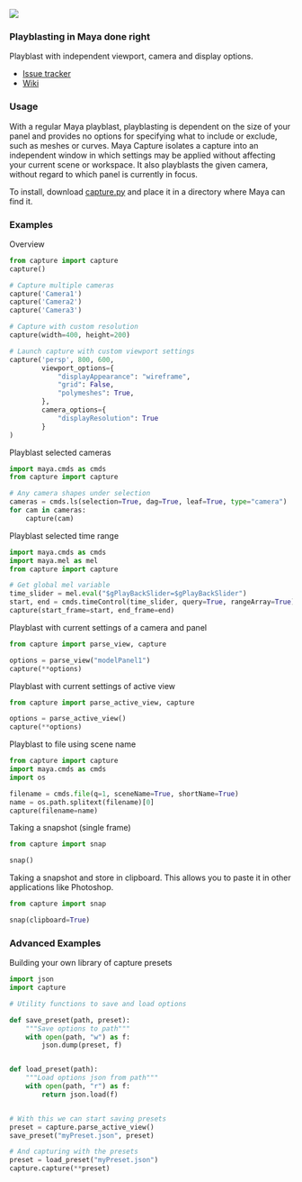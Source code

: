 ![](https://cloud.githubusercontent.com/assets/2152766/13301028/d98a75b0-db3a-11e5-8c07-cad3e0382f96.gif)

### Playblasting in Maya done right

Playblast with independent viewport, camera and display options.

- [Issue tracker][issues]
- [Wiki][]

[issues]: https://github.com/mottosso/maya-capture/issues
[wiki]: https://github.com/mottosso/maya-capture/wiki

### Usage

With a regular Maya playblast, playblasting is dependent on
the size of your panel and provides no options for specifying
what to include or exclude, such as meshes or curves. Maya
Capture isolates a capture into an independent window in which
settings may be applied without affecting your current scene or
workspace. It also playblasts the given camera, without regard
to which panel is currently in focus.

To install, download [capture.py][] and place it in a directory where Maya can find it.

[capture.py]: https://raw.githubusercontent.com/mottosso/maya-capture/master/capture.py

### Examples

Overview

```python
from capture import capture
capture()

# Capture multiple cameras
capture('Camera1')
capture('Camera2')
capture('Camera3')

# Capture with custom resolution
capture(width=400, height=200)

# Launch capture with custom viewport settings
capture('persp', 800, 600,
        viewport_options={
            "displayAppearance": "wireframe",
            "grid": False,
            "polymeshes": True,
        },
        camera_options={
            "displayResolution": True
        }
)
```

Playblast selected cameras

```python
import maya.cmds as cmds
from capture import capture

# Any camera shapes under selection
cameras = cmds.ls(selection=True, dag=True, leaf=True, type="camera")
for cam in cameras:
    capture(cam)
```

Playblast selected time range

```python
import maya.cmds as cmds
import maya.mel as mel
from capture import capture

# Get global mel variable
time_slider = mel.eval("$gPlayBackSlider=$gPlayBackSlider")
start, end = cmds.timeControl(time_slider, query=True, rangeArray=True)
capture(start_frame=start, end_frame=end)
```

Playblast with current settings of a camera and panel

```python
from capture import parse_view, capture

options = parse_view("modelPanel1")
capture(**options)
```

Playblast with current settings of active view

```python
from capture import parse_active_view, capture

options = parse_active_view()
capture(**options)
```

Playblast to file using scene name

```python
from capture import capture
import maya.cmds as cmds
import os

filename = cmds.file(q=1, sceneName=True, shortName=True)
name = os.path.splitext(filename)[0]
capture(filename=name)
```

Taking a snapshot (single frame)

```python
from capture import snap

snap()
```

Taking a snapshot and store in clipboard. This allows you to paste it in other applications like Photoshop.

```python
from capture import snap

snap(clipboard=True)
```


### Advanced Examples

Building your own library of capture presets

```python
import json
import capture

# Utility functions to save and load options

def save_preset(path, preset):
    """Save options to path"""
    with open(path, "w") as f:
        json.dump(preset, f)


def load_preset(path):
    """Load options json from path"""
    with open(path, "r") as f:    
        return json.load(f)


# With this we can start saving presets
preset = capture.parse_active_view()
save_preset("myPreset.json", preset)

# And capturing with the presets
preset = load_preset("myPreset.json")
capture.capture(**preset)
```

